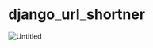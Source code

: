 # django_url_shortner

![Untitled](https://user-images.githubusercontent.com/52338664/115248271-2b86c500-a145-11eb-932a-0e279ef9ebe0.png)

